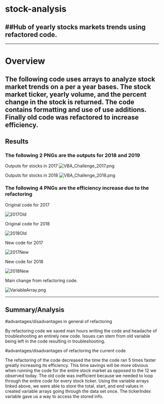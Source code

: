 # stock-analysis
##Hub of yearly stocks markets trends using refactored code.
---
---
# Overview
The following code uses arrays to analyze stock market trends on a per a year bases.
The stock market ticker, yearly volume, and the percent change in the stock is returned.
The code contains formatting and use of use additions.
Finally old code was refactored to increase efficiency.
---

## Results
### The following 2 PNGs are the outputs for 2018 and 2019
Outputs for stocks in 2017
![VBA_Challenge_2017.png](https://github.com/JasonWilliams88/stock-analysis/blob/main/VBA_Challenge_2017.png)

Outputs for stocks in 2018
![VBA_Challenge_2018.png](https://github.com/JasonWilliams88/stock-analysis/blob/main/VBA_Challenge_2018.png)

### The following 4 PNGs are the efficiency increase due to the refactoring
Original code for 2017

![2017Old](https://github.com/JasonWilliams88/stock-analysis/blob/main/2017Old.png)

Original code for 2018

![2018Old](https://github.com/JasonWilliams88/stock-analysis/blob/main/2018Old.png)

New code for 2017

![2017New](https://github.com/JasonWilliams88/stock-analysis/blob/main/2017New.png)

New code for 2018

![2018New](https://github.com/JasonWilliams88/stock-analysis/blob/main/2018New.png)


Main change from refactoring code.

![VariableArray.png](https://github.com/JasonWilliams88/stock-analysis/blob/main/VariableArray.png)

---
## Summary/Analysis

#advantages/disadvantages in general of refactoring

By refactoring code we saved man hours writing the code and headache of troubleshooting an entirely new code.
Issues can stem from old variable being left in the code resulting in troubleshooting.

#advantages/disadvantages of refactoring the current code

The refactoring of the code decreased the time the code ran 5 times faster greatly increasing its efficiency.
This time savings will be more obvious when running the code for the entire stock market as opposed to the 12 we observed today.
The old code was inefficient because we needed to loop through the entire code for every stock ticker. 
Using the variable arrays linked above, we were able to store the total, start, and end values in created variable arrays going through the data set once.
The tickerIndex variable gave us a way to access the stored info.
